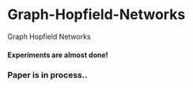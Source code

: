 # Graph-Hopfield-Networks
Graph Hopfield Networks
#### Experiments are almost done!
### Paper is in process..
